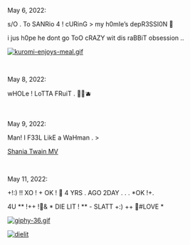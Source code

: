 May 6, 2022:

s/O . To SANRio 4 ! cURinG > my h0mIe’s depR3SSI0N 🤧

i jus h0pe he dont go ToO cRAZY wit dis raBBiT obsession ..

[![kuromi-enjoys-meal.gif](https://s8.gifyu.com/images/kuromi-enjoys-meal.gif)](https://gifyu.com/image/SsWxN)

&nbsp;

May 8, 2022:

wHOLe ! LoTTA FRuiT . 🍓🍒🫐

&nbsp;

May 9, 2022:

Man! I F33L LikE a WaHman . >

[Shania Twain MV](https://youtu.be/ZJL4UGSbeFg)

&nbsp;

May 11, 2022:

+!:) !! XO ! + OK ! 🖤 4 YRS . AGO 2DAY . . . *OK !+.

4U ** !++ !🖤& * DIE LIT ! ** - SLATT +:)
++ 🖤#LOVE *

<a href="https://gifyu.com/image/SsYjV"><img src="https://s8.gifyu.com/images/giphy-36.gif" alt="giphy-36.gif" border="0" /></a>

<a href="https://ibb.co/7Q4fCZD"><img src="https://i.ibb.co/w7skgPq/dielit.jpg" alt="dielit" border="0"></a>
